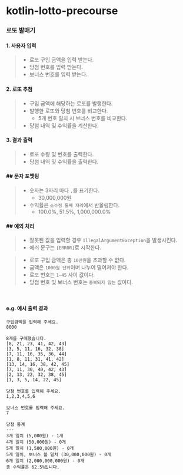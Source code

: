 # kotlin-lotto-precourse

### 로또 발매기

#### 1. 사용자 입력
> - 로또 구입 금액을 입력 받는다.
> - 당첨 번호를 입력 받는다.
> - 보너스 번호를 입력 받는다.

#### 2. 로또 추첨
> - 구입 금액에 해당하는 로또를 발행한다.
> - 발행한 로또와 당첨 번호를 비교한다. 
>   - 5개 번호 일치 시 보너스 번호를 비교한다.
> - 당첨 내역 및 수익률을 계산한다.

#### 3. 결과 출력
> - 로또 수량 및 번호를 출력한다.
> - 당첨 내역 및 수익률을 출력한다.

#### ## 문자 포맷팅
> - 숫자는 3자리 마다 `,`를 표기한다.
>   - 30,000,000원
> - 수익률은 `소수점 둘째 자리`에서 반올림한다.
>   - 100.0%, 51.5%, 1,000,000.0%

#### ## 예외 처리
> - 잘못된 값을 입력할 경우 `IllegalArgumentException`을 발생시킨다.
> - 에러 문구는 `[ERROR]`로 시작한다.

> - 로또 구입 금액은 총 `10만원`을 초과할 수 없다.
> - 금액은 `1000원 단위`이며 나누어 떨어져야 한다.
> - 로또 번호는 `1-45` 사이 값이다.
> - 당첨 번호 및 보너스 번호는 `중복되지 않는` 값이다.

<br>

#### e.g. 예시 출력 결과
```angular2html
구입금액을 입력해 주세요.
8000

8개를 구매했습니다.
[8, 21, 23, 41, 42, 43] 
[3, 5, 11, 16, 32, 38] 
[7, 11, 16, 35, 36, 44] 
[1, 8, 11, 31, 41, 42] 
[13, 14, 16, 38, 42, 45] 
[7, 11, 30, 40, 42, 43] 
[2, 13, 22, 32, 38, 45] 
[1, 3, 5, 14, 22, 45]

당첨 번호를 입력해 주세요.
1,2,3,4,5,6

보너스 번호를 입력해 주세요.
7

당첨 통계
---
3개 일치 (5,000원) - 1개
4개 일치 (50,000원) - 0개
5개 일치 (1,500,000원) - 0개
5개 일치, 보너스 볼 일치 (30,000,000원) - 0개
6개 일치 (2,000,000,000원) - 0개
총 수익률은 62.5%입니다.
```